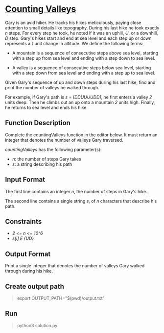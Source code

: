 # [Counting Valleys](https://www.hackerrank.com/challenges/counting-valleys/problem?h_l=interview&playlist_slugs%5B%5D=interview-preparation-kit&playlist_slugs%5B%5D=warmup)
Gary is an avid hiker. He tracks his hikes meticulously, paying close attention to small details like topography. During his last hike he took exactly *n* steps. For every step he took, he noted if it was an uphill, *U*, or a downhill, *D* step. Gary's hikes start and end at sea level and each step up or down represents a *1* unit change in altitude. We define the following terms:

* A mountain is a sequence of consecutive steps above sea level, starting with a step up from sea level and ending with a step down to sea level.

* A valley is a sequence of consecutive steps below sea level, starting with a step down from sea level and ending with a step up to sea level.

Given Gary's sequence of up and down steps during his last hike, find and print the number of valleys he walked through.

For example, if Gary's path is *s = [DDUUUUDD]*, he first enters a valley *2* units deep. Then he climbs out an up onto a mountain *2* units high. Finally, he returns to sea level and ends his hike.

## Function Description
Complete the countingValleys function in the editor below. It must return an integer that denotes the number of valleys Gary traversed.

*countingValleys* has the following parameter(s):

* *n*: the number of steps Gary takes
* *s*: a string describing his path

## Input Format
The first line contains an integer *n*, the number of steps in Gary's hike.

The second line contains a single string *s*, of *n* characters that describe his path.

## Constraints
* *2 <= n <= 10^6*
* *s[i] E {UD}*

## Output Format
Print a single integer that denotes the number of valleys Gary walked through during his hike.

## Create output path
> export OUTPUT_PATH="$(pwd)/output.txt"

## Run
> python3 solution.py